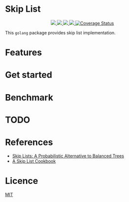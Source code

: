 # Skip List
<p align="center">
  <a href="https://pkg.go.dev/github.com/go-ds/skiplist">
    <img src="https://img.shields.io/badge/%F0%9F%93%9A%20godoc-pkg-00ACD7.svg?color=00ACD7&style=flat">
  </a>
  <a href="https://goreportcard.com/report/github.com/go-ds/skiplist">
    <img src="https://img.shields.io/badge/%F0%9F%93%9D%20goreport-A%2B-75C46B">
  </a>
  <a href="https://github.com/go-ds/skiplist/actions?query=workflow%3ASecurity">
    <img src="https://img.shields.io/github/workflow/status/go-ds/skiplist/Security?label=%F0%9F%94%91%20gosec&style=flat&color=75C46B">
  </a>
  <a href="https://github.com/go-ds/skiplist/actions?query=workflow%3ATest">
    <img src="https://img.shields.io/github/workflow/status/go-ds/skiplist/Test?label=%F0%9F%A7%AA%20tests&style=flat&color=75C46B">
  </a>
  <a href='https://coveralls.io/github/go-ds/skiplist'>
    <img src='https://coveralls.io/repos/github/go-ds/skiplist/badge.svg' alt='Coverage Status' />
  </a>
</p>

This `golang` package provides skip list implementation.

# Features

# Get started

# Benchmark

# TODO

# References
- [Skip Lists: A Probabilistic Alternative to Balanced Trees](http://citeseerx.ist.psu.edu/viewdoc/summary?doi=10.1.1.117.6383)
- [A Skip List Cookbook](http://citeseerx.ist.psu.edu/viewdoc/summary?doi=10.1.1.17.524)

# Licence
[MIT](https://github.com/go-ds/skiplist/blob/main/LICENSE)
